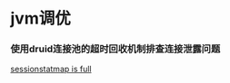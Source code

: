 # jvm调优
### 使用druid连接池的超时回收机制排查连接泄露问题
[sessionstatmap is full](https://www.oschina.net/question/130144_2146028)